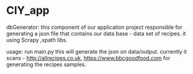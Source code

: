 # CIY_app

dbGenerator:
this component of our application project responsible for generating a json file that contains our
data base - data set of recipes. it using Scrapy ,xpath libs.

usage:
run main.py this will generate the json on data/output.
currently it scans - http://allrecipes.co.uk, https://www.bbcgoodfood.com for generating the recipes
samples.
